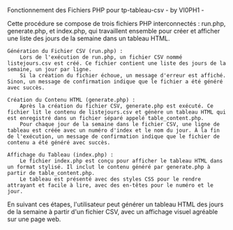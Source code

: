 Fonctionnement des Fichiers PHP pour tp-tableau-csv  - by VI0PH1 - 

Cette procédure se compose de trois fichiers PHP interconnectés : run.php, generate.php, et index.php, qui travaillent ensemble pour créer et afficher une liste des jours de la semaine dans un tableau HTML.

    Génération du Fichier CSV (run.php) :
        Lors de l'exécution de run.php, un fichier CSV nommé listejours.csv est créé. Ce fichier contient une liste des jours de la semaine, un jour par ligne.
        Si la création du fichier échoue, un message d'erreur est affiché. Sinon, un message de confirmation indique que le fichier a été généré avec succès.

    Création du Contenu HTML (generate.php) :
        Après la création du fichier CSV, generate.php est exécuté. Ce fichier lit le contenu de listejours.csv et génère un tableau HTML qui est enregistré dans un fichier séparé appelé table_content.php.
        Pour chaque jour de la semaine dans le fichier CSV, une ligne de tableau est créée avec un numéro d'index et le nom du jour. À la fin de l'exécution, un message de confirmation indique que le fichier de contenu a été généré avec succès.

    Affichage du Tableau (index.php) :
        Le fichier index.php est conçu pour afficher le tableau HTML dans un format stylisé. Il inclut le contenu généré par generate.php à partir de table_content.php.
        Le tableau est présenté avec des styles CSS pour le rendre attrayant et facile à lire, avec des en-têtes pour le numéro et le jour.

En suivant ces étapes, l'utilisateur peut générer un tableau HTML des jours de la semaine à partir d'un fichier CSV, avec un affichage visuel agréable sur une page web.
